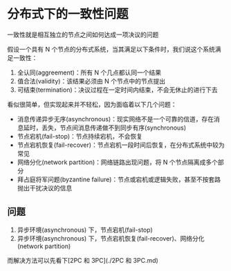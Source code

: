 # 分布式下的一致性问题

一致性就是相互独立的节点之间如何达成一项决议的问题

假设一个具有 N 个节点的分布式系统，当其满足以下条件时，我们说这个系统满足一致性：

1. 全认同(aggreement)：所有 N 个几点都认同一个结果
2. 值合法(validity)：该结果必须由 N 个节点中的节点提出
3. 可结束(termination)：决议过程在一定时间内结束，不会无休止的进行下去

看似很简单，但实现起来并不轻松，因为面临着以下几个问题：

* 消息传递异步无序(asynchronous)：现实网络不是一个可靠的信道，存在消息延时，丢失，节点间消息传递做不到同步有序(synchronous)
* 节点宕机(fail-stop)：节点持续宕机，不会恢复
* 节点宕机恢复(fail-recover)：节点宕机一段时间后恢复，在分布式系统中较为常见
* 网络分化(network partition)：网络链路出现问题，将 N 个节点隔离成多个部分
* 拜占庭将军问题(byzantine failure)：节点或宕机或逻辑失败，甚至不按套路抛出干扰决议的信息


## 问题

1. 异步环境(asynchronous) 下，节点宕机(fail-stop)
2. 异步环境(asynchronous) 下，节点宕机恢复(fail-recover)、网络分化(network partition)


而解决方法可以先看下[2PC 和 3PC](./2PC 和 3PC.md)


